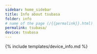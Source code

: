 ```yaml
---
sidebar: home_sidebar
title: Info about tsubasa
folder: info
# name of the page (/{{permalink}}.html)
permalink: tsubasa/
device: tsubasa
---
```

{% include templates/device_info.md %}
